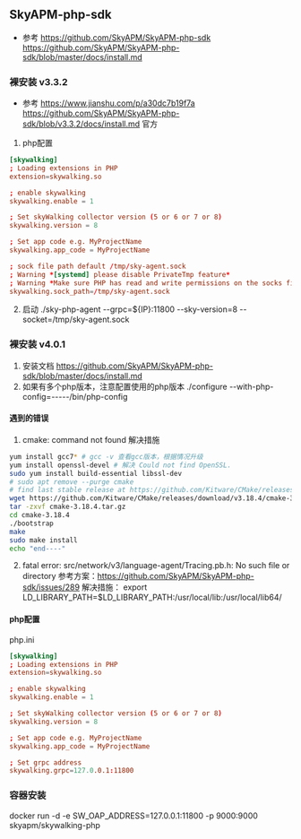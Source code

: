 ## SkyAPM-php-sdk
- 参考
https://github.com/SkyAPM/SkyAPM-php-sdk  
https://github.com/SkyAPM/SkyAPM-php-sdk/blob/master/docs/install.md
### 裸安装 v3.3.2
- 参考
https://www.jianshu.com/p/a30dc7b19f7a
https://github.com/SkyAPM/SkyAPM-php-sdk/blob/v3.3.2/docs/install.md 官方

1. php配置
```conf
[skywalking]
; Loading extensions in PHP
extension=skywalking.so

; enable skywalking
skywalking.enable = 1

; Set skyWalking collector version (5 or 6 or 7 or 8)
skywalking.version = 8

; Set app code e.g. MyProjectName
skywalking.app_code = MyProjectName

; sock file path default /tmp/sky-agent.sock
; Warning *[systemd] please disable PrivateTmp feature*
; Warning *Make sure PHP has read and write permissions on the socks file*
skywalking.sock_path=/tmp/sky-agent.sock
```
2. 启动
./sky-php-agent --grpc=${IP}:11800 --sky-version=8 --socket=/tmp/sky-agent.sock

### 裸安装 v4.0.1
1. 安装文档 https://github.com/SkyAPM/SkyAPM-php-sdk/blob/master/docs/install.md
2. 如果有多个php版本，注意配置使用的php版本
./configure --with-php-config=-----/bin/php-config

#### 遇到的错误 
1. cmake: command not found
解决措施
```bash 
yum install gcc7* # gcc -v 查看gcc版本，根据情况升级
yum install openssl-devel # 解决 Could not find OpenSSL.
sudo yum install build-essential libssl-dev
# sudo apt remove --purge cmake
# find last stable release at https://github.com/Kitware/CMake/releases and download the source .tar.gz,eg:
wget https://github.com/Kitware/CMake/releases/download/v3.18.4/cmake-3.18.4.tar.gz
tar -zxvf cmake-3.18.4.tar.gz
cd cmake-3.18.4
./bootstrap
make 
sudo make install
echo "end----"
```
2. fatal error: src/network/v3/language-agent/Tracing.pb.h: No such file or directory
参考方案：https://github.com/SkyAPM/SkyAPM-php-sdk/issues/289
解决措施：
export LD_LIBRARY_PATH=$LD_LIBRARY_PATH:/usr/local/lib:/usr/local/lib64/
#### php配置
php.ini
```conf
[skywalking]
; Loading extensions in PHP
extension=skywalking.so

; enable skywalking
skywalking.enable = 1

; Set skyWalking collector version (5 or 6 or 7 or 8)
skywalking.version = 8

; Set app code e.g. MyProjectName
skywalking.app_code = MyProjectName

; Set grpc address
skywalking.grpc=127.0.0.1:11800
```
### 容器安装
docker run -d -e SW_OAP_ADDRESS=127.0.0.1:11800  -p 9000:9000 skyapm/skywalking-php